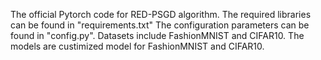 The official Pytorch code for RED-PSGD algorithm.
The required libraries can be found in "requirements.txt"
The configuration parameters can be found in "config.py".
Datasets include FashionMNIST and CIFAR10.
The models are custimized model for FashionMNIST and CIFAR10.
